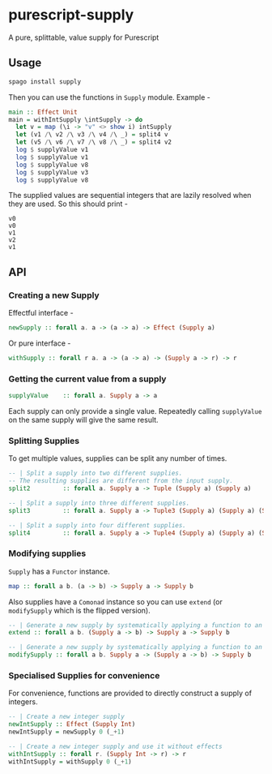 # purescript-supply
A pure, splittable, value supply for Purescript

## Usage

```purescript
spago install supply
```

Then you can use the functions in `Supply` module. Example -

```purescript
main :: Effect Unit
main = withIntSupply \intSupply -> do
  let v = map (\i -> "v" <> show i) intSupply
  let (v1 /\ v2 /\ v3 /\ v4 /\ _) = split4 v
  let (v5 /\ v6 /\ v7 /\ v8 /\ _) = split4 v2
  log $ supplyValue v1
  log $ supplyValue v1
  log $ supplyValue v8
  log $ supplyValue v3
  log $ supplyValue v8
```

The supplied values are sequential integers that are lazily resolved when they are used. So this should print -

```
v0
v0
v1
v2
v1
```

## API

### Creating a new Supply

Effectful interface -
```purescript
newSupply :: forall a. a -> (a -> a) -> Effect (Supply a)
```

Or pure interface -
```purescript
withSupply :: forall r a. a -> (a -> a) -> (Supply a -> r) -> r
```

### Getting the current value from a supply

```purescript
supplyValue    :: forall a. Supply a -> a
```

Each supply can only provide a single value. Repeatedly calling `supplyValue` on the same supply will give the same result.

### Splitting Supplies

To get multiple values, supplies can be split any number of times.

```purescript
-- | Split a supply into two different supplies.
-- The resulting supplies are different from the input supply.
split2         :: forall a. Supply a -> Tuple (Supply a) (Supply a)

-- | Split a supply into three different supplies.
split3         :: forall a. Supply a -> Tuple3 (Supply a) (Supply a) (Supply a)

-- | Split a supply into four different supplies.
split4         :: forall a. Supply a -> Tuple4 (Supply a) (Supply a) (Supply a) (Supply a)
```

### Modifying supplies

`Supply` has a `Functor` instance.

```purescript
map :: forall a b. (a -> b) -> Supply a -> Supply b
```

Also supplies have a `Comonad` instance so you can use `extend` (or `modifySupply` which is the flipped version).

```purescript
-- | Generate a new supply by systematically applying a function to an existing supply
extend :: forall a b. (Supply a -> b) -> Supply a -> Supply b
```

```purescript
-- | Generate a new supply by systematically applying a function to an existing supply
modifySupply :: forall a b. Supply a -> (Supply a -> b) -> Supply b
```

### Specialised Supplies for convenience

For convenience, functions are provided to directly construct a supply of integers.

```purescript
-- | Create a new integer supply
newIntSupply :: Effect (Supply Int)
newIntSupply = newSupply 0 (_+1)
```

```purescript
-- | Create a new integer supply and use it without effects
withIntSupply :: forall r. (Supply Int -> r) -> r
withIntSupply = withSupply 0 (_+1)
```
